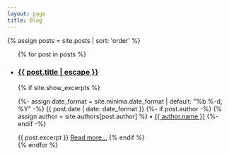 ```yaml
---
layout: page
title: Blog
---
```


<!-- <h2 class="post-list-heading">{{ page.list_title | default: "Projects" }}</h2> -->
{% assign posts = site.posts | sort: 'order' %}
<ul class="post-list">
  {% for post in posts %}
  <li>
    <h3>
      <a class="post-link" href="{{ post.url | relative_url }}">
        {{ post.title | escape }}
      </a>
    </h3>
    {% if site.show_excerpts %}
      <p class="post-meta">
        <time class="dt-published" datetime="{{ post.date | date_to_xmlschema }}" itemprop="datePublished">
          {%- assign date_format = site.minima.date_format | default: "%b %-d, %Y" -%}
          {{ post.date | date: date_format }}
        </time>
        {%- if post.author -%}
          {% assign author = site.authors[post.author] %}
          • <span itemprop="author" itemscope itemtype="http://schema.org/Person"><span class="p-author h-card" itemprop="name"><a href="{{ author.social }}">{{ author.name }}</a></span></span>
        {%- endif -%}
      </p>
      {{ post.excerpt }}
      <a href="{{ post.url | relative_url }}">Read more...</a>
    {% endif %}
  </li>
  {% endfor %}
</ul>
